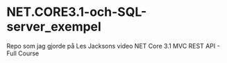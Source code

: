 # NET.CORE3.1-och-SQL-server_exempel
Repo som jag gjorde på Les Jacksons video NET Core 3.1 MVC REST API - Full Course

